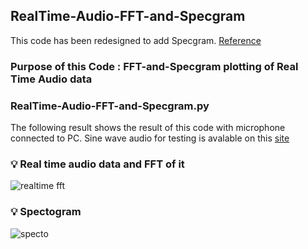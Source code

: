 ## RealTime-Audio-FFT-and-Specgram
This code has been redesigned to add Specgram.  [Reference](https://github.com/markjay4k/Audio-Spectrum-Analyzer-in-Python)




### Purpose of this Code  : FFT-and-Specgram plotting of Real Time Audio data


### RealTime-Audio-FFT-and-Specgram.py
The following result shows the result of this code with microphone connected to PC.
Sine wave audio for testing is avalable on this [site](https://www.szynalski.com/tone-generator/)

### :bulb: Real time audio data and FFT of it
![realtime fft](https://user-images.githubusercontent.com/71545160/127726420-a8373ab5-8496-4d80-b162-59b53dd2c3cb.png)
### :bulb: Spectogram
![specto](https://user-images.githubusercontent.com/71545160/127726425-468886a1-ac2a-419e-8977-064a0ffe51b2.png)


